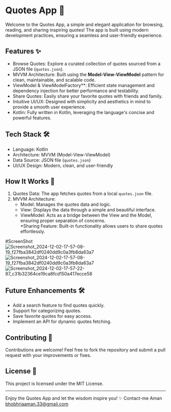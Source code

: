 # Quotes App 📜  

Welcome to the Quotes App, a simple and elegant application for browsing, reading, and sharing inspiring quotes! The app is built using modern development practices, ensuring a seamless and user-friendly experience.  

## Features ✨  
- Browse Quotes: Explore a curated collection of quotes sourced from a JSON file (`quotes.json`).  
- MVVM Architecture: Built using the **Model-View-ViewModel** pattern for clean, maintainable, and scalable code.  
- ViewModel & ViewModelFactory**: Efficient state management and dependency injection for better performance and testability.  
- Share Quotes: Easily share your favorite quotes with friends and family.  
- Intuitive UI/UX: Designed with simplicity and aesthetics in mind to provide a smooth user experience.  
- Kotlin: Fully written in Kotlin, leveraging the language's concise and powerful features.  

## Tech Stack 🛠️  
- Language: Kotlin  
- Architecture: MVVM (Model-View-ViewModel)  
- Data Source: JSON file (`quotes.json`)  
- UI/UX Design: Modern, clean, and user-friendly  



## How It Works 🧩  
1. Quotes Data: The app fetches quotes from a local `quotes.json` file.  
2. MVVM Architecture:  
   - Model: Manages the quotes data and logic.  
   - View: Displays the data through a simple and beautiful interface.  
   - ViewModel: Acts as a bridge between the View and the Model, ensuring proper separation of concerns.  
   *Sharing Feature: Built-in functionality allows users to share quotes effortlessly.


#ScreenShot
![Screenshot_2024-12-02-17-57-08-19_f27fba3842df0240dd9c0a3fb8da63a7](https://github.com/user-attachments/assets/617d5a9f-7526-40dd-99c2-a9472db6ba68)
![Screenshot_2024-12-02-17-57-08-19_f27fba3842df0240dd9c0a3fb8da63a7](https://github.com/user-attachments/assets/518d6d73-38b4-4aec-9358-66744f6c7139)
![Screenshot_2024-12-02-17-57-22-87_c31b32364ce19ca8fcd150a417ecce58](https://github.com/user-attachments/assets/145a0721-23af-461d-a5ad-85e2c640a81a)






## Future Enhancements 🛠️  
- Add a search feature to find quotes quickly.  
- Support for categorizing quotes.  
- Save favorite quotes for easy access.  
- Implement an API for dynamic quotes fetching.  

## Contributing 🤝  
Contributions are welcome! Feel free to fork the repository and submit a pull request with your improvements or fixes.  

## License 📄  
This project is licensed under the MIT License.  

---  
Enjoy the Quotes App and let the wisdom inspire you! ✨
Contact-me
Aman
bhobhriaaman.33@gmail.com
